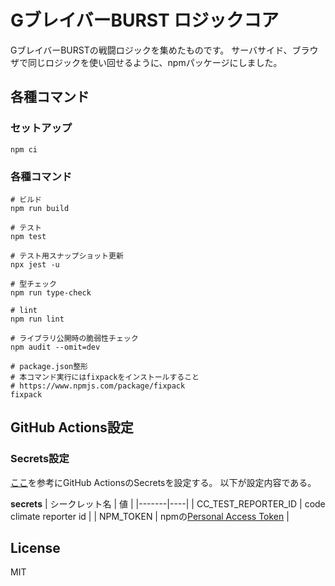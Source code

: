 # GブレイバーBURST ロジックコア

GブレイバーBURSTの戦闘ロジックを集めたものです。
サーバサイド、ブラウザで同じロジックを使い回せるように、npmパッケージにしました。

## 各種コマンド

### セットアップ

```shell
npm ci
```

### 各種コマンド

```shell
# ビルド
npm run build

# テスト
npm test

# テスト用スナップショット更新
npx jest -u

# 型チェック
npm run type-check

# lint
npm run lint

# ライブラリ公開時の脆弱性チェック
npm audit --omit=dev

# package.json整形
# 本コマンド実行にはfixpackをインストールすること
# https://www.npmjs.com/package/fixpack
fixpack
```

## GitHub Actions設定

### Secrets設定

[ここ](https://docs.github.com/ja/actions/security-guides/using-secrets-in-github-actions)を参考にGitHub ActionsのSecretsを設定する。
以下が設定内容である。

**secrets**
| シークレット名 | 値 |
|-------|----|
| CC_TEST_REPORTER_ID | code climate reporter id |
| NPM_TOKEN | npmの[Personal Access Token](https://docs.npmjs.com/creating-and-viewing-access-tokens) |

## License

MIT
